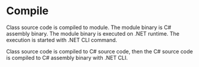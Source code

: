 # Compile

Class source code is compiled to module.
The module binary is C# assembly binary.
The module binary is executed on .NET runtime.
The execution is started with .NET CLI command.

Class source code is compiled to C# source code, then the C# source code is compiled to C# assembly binary with .NET CLI.